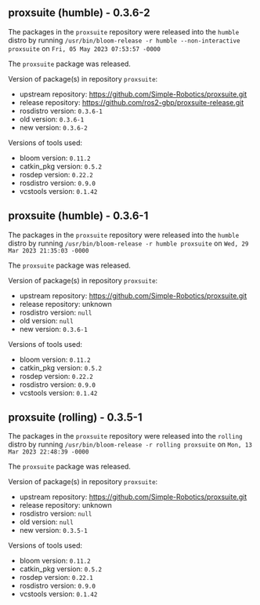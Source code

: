 ## proxsuite (humble) - 0.3.6-2

The packages in the `proxsuite` repository were released into the `humble` distro by running `/usr/bin/bloom-release -r humble --non-interactive proxsuite` on `Fri, 05 May 2023 07:53:57 -0000`

The `proxsuite` package was released.

Version of package(s) in repository `proxsuite`:

- upstream repository: https://github.com/Simple-Robotics/proxsuite.git
- release repository: https://github.com/ros2-gbp/proxsuite-release.git
- rosdistro version: `0.3.6-1`
- old version: `0.3.6-1`
- new version: `0.3.6-2`

Versions of tools used:

- bloom version: `0.11.2`
- catkin_pkg version: `0.5.2`
- rosdep version: `0.22.2`
- rosdistro version: `0.9.0`
- vcstools version: `0.1.42`


## proxsuite (humble) - 0.3.6-1

The packages in the `proxsuite` repository were released into the `humble` distro by running `/usr/bin/bloom-release -r humble proxsuite` on `Wed, 29 Mar 2023 21:35:03 -0000`

The `proxsuite` package was released.

Version of package(s) in repository `proxsuite`:

- upstream repository: https://github.com/Simple-Robotics/proxsuite.git
- release repository: unknown
- rosdistro version: `null`
- old version: `null`
- new version: `0.3.6-1`

Versions of tools used:

- bloom version: `0.11.2`
- catkin_pkg version: `0.5.2`
- rosdep version: `0.22.2`
- rosdistro version: `0.9.0`
- vcstools version: `0.1.42`


## proxsuite (rolling) - 0.3.5-1

The packages in the `proxsuite` repository were released into the `rolling` distro by running `/usr/bin/bloom-release -r rolling proxsuite` on `Mon, 13 Mar 2023 22:48:39 -0000`

The `proxsuite` package was released.

Version of package(s) in repository `proxsuite`:

- upstream repository: https://github.com/Simple-Robotics/proxsuite.git
- release repository: unknown
- rosdistro version: `null`
- old version: `null`
- new version: `0.3.5-1`

Versions of tools used:

- bloom version: `0.11.2`
- catkin_pkg version: `0.5.2`
- rosdep version: `0.22.1`
- rosdistro version: `0.9.0`
- vcstools version: `0.1.42`


